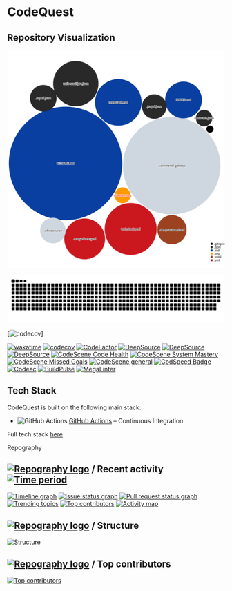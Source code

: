 # CodeQuest

## Repository Visualization

![Visualization of this repo](./diagram.svg)

<picture>
  <source media="(prefers-color-scheme: dark)" srcset="https://raw.githubusercontent.com/platane/platane/output/github-contribution-grid-snake-dark.svg">
  <source media="(prefers-color-scheme: light)" srcset="https://raw.githubusercontent.com/platane/platane/output/github-contribution-grid-snake.svg">
  <img alt="github contribution grid snake animation" src="https://raw.githubusercontent.com/platane/platane/output/github-contribution-grid-snake.svg">
</picture>

[![codecov](https://codecov.io/github/AReid987/CodeQuest/graphs/sunburst.svg?token=QVPK9OZG6G)]

<!-- #SECTION -->

[![wakatime](https://wakatime.com/badge/github/AReid987/CodeQuest.svg)](https://wakatime.com/badge/github/AReid987/CodeQuest)
[![codecov](https://codecov.io/github/AReid987/CodeQuest/graph/badge.svg?token=QVPK9OZG6G)](https://codecov.io/github/AReid987/CodeQuest)
[![CodeFactor](https://www.codefactor.io/repository/github/areid987/codequest/badge)](https://www.codefactor.io/repository/github/areid987/codequest)
[![DeepSource](https://app.deepsource.com/gh/AReid987/CodeQuest.svg/?label=code+coverage&show_trend=true&token=YhjdhZ_ZmptsSrlqeyN39u73)](https://app.deepsource.com/gh/AReid987/CodeQuest/)
[![DeepSource](https://app.deepsource.com/gh/AReid987/CodeQuest.svg/?label=active+issues&show_trend=true&token=YhjdhZ_ZmptsSrlqeyN39u73)](https://app.deepsource.com/gh/AReid987/CodeQuest/)
[![DeepSource](https://app.deepsource.com/gh/AReid987/CodeQuest.svg/?label=resolved+issues&show_trend=true&token=YhjdhZ_ZmptsSrlqeyN39u73)](https://app.deepsource.com/gh/AReid987/CodeQuest/)
[![CodeScene Code Health](https://codescene.io/projects/54276/status-badges/code-health)](https://codescene.io/projects/54276)
[![CodeScene System Mastery](https://codescene.io/projects/54276/status-badges/system-mastery)](https://codescene.io/projects/54276)
[![CodeScene Missed Goals](https://codescene.io/projects/54276/status-badges/missed-goals)](https://codescene.io/projects/54276)
[![CodeScene general](https://codescene.io/images/analyzed-by-codescene-badge.svg)](https://codescene.io/projects/54276)
[![CodSpeed Badge](https://img.shields.io/endpoint?url=https://codspeed.io/badge.json)](https://codspeed.io/AReid987/CodeQuest)
[![Codeac](https://static.codeac.io/badges/2-806057747.svg "Codeac")](https://app.codeac.io/github/AReid987/CodeQuest)
[![BuildPulse](https://app.buildpulse.io/@AReid987/CodeQuest/flaky/badges.svg)](https://app.buildpulse.io/@AReid987/CodeQuest)
[![MegaLinter](https://github.com/areid987/CodeQuest/workflows/MegaLinter/badge.svg?branch=main)](https://github.com/<OWNER>/<REPOSITORY>/actions?query=workflow%3AMegaLinter+branch%3Amain)

<!-- #SECTION -->

## Tech Stack

CodeQuest is built on the following main stack:

- <img width='25' height='25' src='https://img.stackshare.io/service/11563/actions.png' alt='GitHub Actions'/> [GitHub Actions](https://github.com/features/actions) – Continuous Integration

Full tech stack [here](/techstack.md)

<!-- ##SECTION  -->

Repography

## [![Repography logo](https://images.repography.com/logo.svg)](https://repography.com) / Recent activity [![Time period](https://images.repography.com/46730663/AReid987/CodeQuest/recent-activity/1s0KjweUae79boApg6z1rtj4Klv02bXBy4EbY0reqDg/j7xQYMMK__RZB0Slx5z9exMUipIQGoTGY0jrIuf4sXU_badge.svg)](https://repography.com)

[![Timeline graph](https://images.repography.com/46730663/AReid987/CodeQuest/recent-activity/1s0KjweUae79boApg6z1rtj4Klv02bXBy4EbY0reqDg/j7xQYMMK__RZB0Slx5z9exMUipIQGoTGY0jrIuf4sXU_timeline.svg)](https://github.com/AReid987/CodeQuest/commits)
[![Issue status graph](https://images.repography.com/46730663/AReid987/CodeQuest/recent-activity/1s0KjweUae79boApg6z1rtj4Klv02bXBy4EbY0reqDg/j7xQYMMK__RZB0Slx5z9exMUipIQGoTGY0jrIuf4sXU_issues.svg)](https://github.com/AReid987/CodeQuest/issues)
[![Pull request status graph](https://images.repography.com/46730663/AReid987/CodeQuest/recent-activity/1s0KjweUae79boApg6z1rtj4Klv02bXBy4EbY0reqDg/j7xQYMMK__RZB0Slx5z9exMUipIQGoTGY0jrIuf4sXU_prs.svg)](https://github.com/AReid987/CodeQuest/pulls)
[![Trending topics](https://images.repography.com/46730663/AReid987/CodeQuest/recent-activity/1s0KjweUae79boApg6z1rtj4Klv02bXBy4EbY0reqDg/j7xQYMMK__RZB0Slx5z9exMUipIQGoTGY0jrIuf4sXU_words.svg)](https://github.com/AReid987/CodeQuest/commits)
[![Top contributors](https://images.repography.com/46730663/AReid987/CodeQuest/recent-activity/1s0KjweUae79boApg6z1rtj4Klv02bXBy4EbY0reqDg/j7xQYMMK__RZB0Slx5z9exMUipIQGoTGY0jrIuf4sXU_users.svg)](https://github.com/AReid987/CodeQuest/graphs/contributors)
[![Activity map](https://images.repography.com/46730663/AReid987/CodeQuest/recent-activity/1s0KjweUae79boApg6z1rtj4Klv02bXBy4EbY0reqDg/j7xQYMMK__RZB0Slx5z9exMUipIQGoTGY0jrIuf4sXU_map.svg)](https://github.com/AReid987/CodeQuest/commits)

<!-- #SECTION -->

## [![Repography logo](https://images.repography.com/logo.svg)](https://repography.com) / Structure

[![Structure](https://images.repography.com/46730663/AReid987/CodeQuest/structure/1s0KjweUae79boApg6z1rtj4Klv02bXBy4EbY0reqDg/QxxmFjkJeqhDjlsMmHiNcxyPl_4b74TFCqfP4flaIMw_table.svg)](https://github.com/AReid987/CodeQuest)

## [![Repography logo](https://images.repography.com/logo.svg)](https://repography.com) / Top contributors

[![Top contributors](https://images.repography.com/46730663/AReid987/CodeQuest/top-contributors/1s0KjweUae79boApg6z1rtj4Klv02bXBy4EbY0reqDg/j7xQYMMK__RZB0Slx5z9exMUipIQGoTGY0jrIuf4sXU_table.svg)](https://github.com/AReid987/CodeQuest/graphs/contributors)
